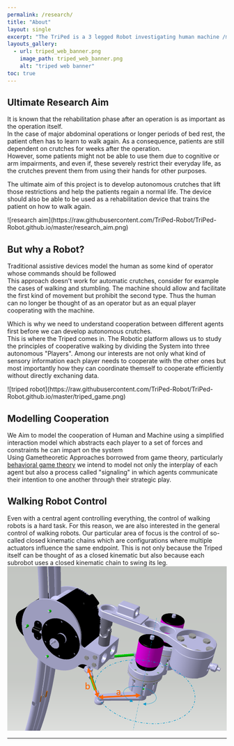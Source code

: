 ```yaml
---
permalink: /research/
title: "About"
layout: single
excerpt: "The TriPed is a 3 legged Robot investigating human machine /machine machine cooperation"
layouts_gallery:
  - url: triped_web_banner.png
    image_path: triped_web_banner.png
    alt: "triped web banner"
toc: true
---
```





## Ultimate Research Aim
<p>It is known that the rehabilitation phase after an operation is as important as the operation itself.<br>
In the case of major abdominal operations or longer periods of bed rest, the patient often has to learn to walk again.
As a consequence, patients are still dependent on crutches for weeks after the operation.<br>
 However, some patients might not be able to use them due to cognitive or arm impairments, and even if, these severely restrict their everyday life, 
 as the crutches prevent them from using their hands for other purposes.</p>

<p> The ultimate aim of this project is to develop autonomous crutches that lift those restrictions and help the patients regain a normal life.
The device should also be able to be used as a rehabilitation device that trains the patient on how to walk again. </p>
![research aim](https://raw.githubusercontent.com/TriPed-Robot/TriPed-Robot.github.io/master/research_aim.png)

## But why a Robot?
<p>
Traditional assistive devices model the human as some kind of operator whose commands should be followed <br>
This approach doesn't work for automatic crutches, consider for example the cases of walking and stumbling. The machine should allow and facilitate the first kind of movement but prohibit the second type.
Thus the human can no longer be thought of as an operator but as an equal player cooperating with the machine. </p> 

<p> Which is why we need to understand cooperation between different agents first before we can develop autonomous crutches. <br>
This is where the Triped comes in. The Robotic platform allows us to study the principles of cooperative walking by dividing the System into three autonomous "Players".
Among our interests are not only what kind of sensory information each player needs to cooperate with the other ones but most importantly how they can coordinate themself to cooperate efficiently without directly exchaning data. 
</p>
![triped robot](https://raw.githubusercontent.com/TriPed-Robot/TriPed-Robot.github.io/master/triped_game.png)

## Modelling Cooperation
We Aim to model the cooperation of Human and Machine using a simplified interaction model which abstracts each player to a set of forces and constraints he can impart on the system <br>
Using Gametheoretic Approaches borrowed from game theory, particularly <a href="https://en.wikipedia.org/wiki/Behavioral_game_theory"> behavioral game theory</a> we intend to model not only the interplay of each agent but also a process called "signaling" in which agents communicate their intention to one another through their strategic play. 


## Walking Robot Control
Even with a central agent controlling everything, the control of walking robots is a hard task. 
For this reason, we are also interested in the general control of walking robots.
Our particular area of focus is the control of so-called closed kinematic chains which are configurations where multiple actuators influence the same endpoint.
This is not only because the Triped itself can be thought of as a closed kinematic but also because each subrobot uses a closed kinematic chain to swing its leg.
![level mechanism](https://raw.githubusercontent.com/TriPed-Robot/TriPed-Robot.github.io/master/Hebel_1.PNG)

---

